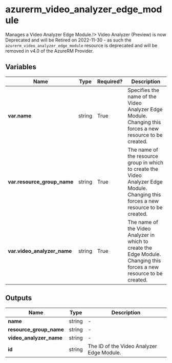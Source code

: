 # azurerm_video_analyzer_edge_module

Manages a Video Analyzer Edge Module.!> Video Analyzer (Preview) is now Deprecated and will be Retired on 2022-11-30 - as such the `azurerm_video_analyzer_edge_module` resource is deprecated and will be removed in v4.0 of the AzureRM Provider.

## Variables

| Name | Type | Required? |  Description |
| ---- | ---- | --------- |  ----------- |
| **var.name** | string | True | Specifies the name of the Video Analyzer Edge Module. Changing this forces a new resource to be created. | 
| **var.resource_group_name** | string | True | The name of the resource group in which to create the Video Analyzer Edge Module. Changing this forces a new resource to be created. | 
| **var.video_analyzer_name** | string | True | The name of the Video Analyzer in which to create the Edge Module. Changing this forces a new resource to be created. | 



## Outputs

| Name | Type | Description |
| ---- | ---- | --------- | 
| **name** | string  | - | 
| **resource_group_name** | string  | - | 
| **video_analyzer_name** | string  | - | 
| **id** | string  | The ID of the Video Analyzer Edge Module. | 